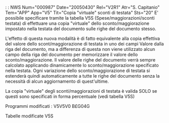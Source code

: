  :  : NWS Num="000987" Date="20050430" Rel="V2R1" Atr="S. Capitanio" Tem="APP" App="V5" Tit="Copia "virtuale" sconti di testata" Sts="20"
E' possibile specificare tramite la tabella V5S (Spese/maggiorazioni/sconti testata) di effettuare
una copia "virtuale" dello sconto/maggiorazione impostato nella testata del documento sulle righe del documento stesso.

L'effetto di questa nuova modalità è di fatto equivalente alla copia effettiva del valore dello scont/maggiorazione di testata in uno dei campi Valore dalla riga del documento, ma a differenza di questa non viene utilizzato alcun campo della riga del documento per memorizzare il valore dello sconto/maggiorazione. Il valore delle righe del documento verrà sempre calcolato applicando dinamicamente lo sconto/maggiorazione specificato nella testata. Ogni variazione dello sconto/maggiorazione di testata si estenderà quindi automaticamente a tutte le righe del documento senza la necessità di alcun aggiornamento di quest'ultime.

La copia "virtuale" degli sconti/maggiorazioni di testata è valida SOLO se questi sono specificati in forma percentuale (vedi tabella V5S)

Programmi modificati : 
V5V5V0
B£G04G

Tabelle modificate
V5S
